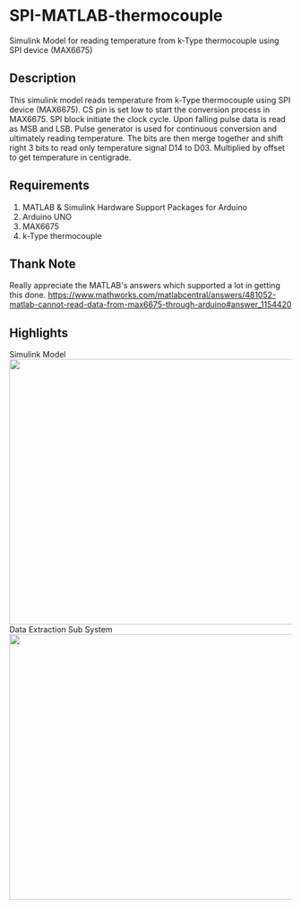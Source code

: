 # SPI-MATLAB-thermocouple
Simulink Model for reading temperature from k-Type thermocouple using SPI device (MAX6675)

## Description
This simulink model reads temperature from k-Type thermocouple using SPI device (MAX6675).
CS pin is set low to start the conversion process in MAX6675. SPI block initiate the clock cycle. Upon falling pulse data is read as MSB and LSB. Pulse generator is used for continuous conversion and ultimately reading temperature.
The bits are then merge together and shift right 3 bits to read only temperature signal D14 to D03. Multiplied by offset to get temperature in centigrade.

## Requirements
1. MATLAB & Simulink Hardware Support Packages for Arduino
2. Arduino UNO
3. MAX6675
4. k-Type thermocouple

## Thank Note
Really appreciate the MATLAB's answers which supported a lot in getting this done.
https://www.mathworks.com/matlabcentral/answers/481052-matlab-cannot-read-data-from-max6675-through-arduino#answer_1154420

## Highlights
Simulink Model
<img src="https://github.com/auwahmad/SPI-MATLAB-thermocouple/assets/70074147/1661b61d-3403-4a25-a856-d6245368a8f4" width="931" height="473">
Data Extraction Sub System
<img src="https://github.com/auwahmad/SPI-MATLAB-thermocouple/assets/70074147/d0afb0c0-f563-417c-bdb6-4f96ef238e8a" width="931" height="473">




